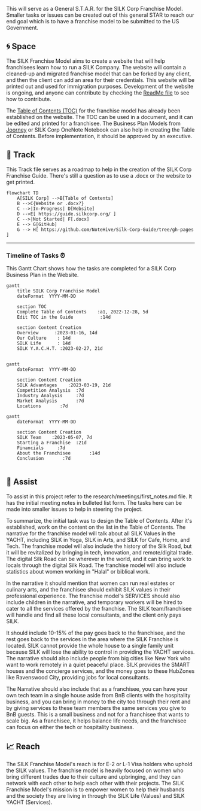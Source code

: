 This will serve as a General S.T.A.R. for the SILK Corp Franchise Model. Smaller tasks or issues can be created out of this general STAR to reach our end goal which is to have a franchise model to be submitted to the US Government.

## :cyclone: Space
The SILK Franchise Model aims to create a website that will help franchisees learn how to run a SILK Company. The website will contain a cleaned-up and migrated franchise model that can be forked by any client, and then the client can add an area for their credentials. This website will be printed out and used for immigration purposes. Development of the website is ongoing, and anyone can contribute by checking the [ReadMe file](https://github.com/NoteHive/Silk-Corp-Guide/tree/gh-pages) to see how to contribute.

The [Table of Contents (TOC)](https://github.com/NoteHive/Silk-Corp-Guide/blob/gh-pages/research/TableOfContents.md) for the franchise model has already been established on the website. The TOC can be used in a document, and it can be edited and printed for a franchisee. The Business Plan Models from [Joorney](https://www.joorney.com/#pre-samples) or SILK Corp OneNote Notebook can also help in creating the Table of Contents. Before implementation, it should be approved by an executive.

## :bridge_at_night: Track
This Track file serves as a roadmap to help in the creation of the SILK Corp Franchise Guide. There's still a question as to use a .docx or the website to get printed.

```mermaid
flowchart TD
    A[SILK Corp] -->B[Table of Contents]
    B -->C{Website or .docx?}
    C -->|In-Progress| D[Website]
    D -->E[ https://guide.silkcorp.org/ ]
    C -->|Not Started| F[.docx]
    E --> G[GitHub]
    G --> H[ https://github.com/NoteHive/Silk-Corp-Guide/tree/gh-pages ]
```

---

### Timeline of Tasks :alarm_clock:

This Gantt Chart shows how the tasks are completed for a SILK Corp Business Plan in the Website.

```mermaid
gantt
    title SILK Corp Franchise Model
    dateFormat  YYYY-MM-DD

    section TOC
    Complete Table of Contents    :a1, 2022-12-28, 5d
    Edit TOC in the Guide          :14d

    section Content Creation
    Overview      :2023-01-16, 14d
    Our Culture    : 14d
    SILK Life      : 14d
    SILK Y.A.C.H.T. :2023-02-27, 21d
    
```

```mermaid
gantt
    dateFormat  YYYY-MM-DD

    section Content Creation
    SILK Advantages    :2023-03-19, 21d
    Competition Analysis  :7d
    Industry Analysis     :7d
    Market Analysis       :7d
    Locations       :7d    
```

```mermaid
gantt
    dateFormat  YYYY-MM-DD

    section Content Creation
    SILK Team    :2023-05-07, 7d
    Starting a Franchise  :21d
    Financials     :7d
    About the Franchisee       :14d
    Conclusion       :7d
    
```

## :construction_worker: Assist

To assist in this project refer to the research/meetings/first_notes.md file. It has the initial meeting notes in bulleted list form. The tasks here can be made into smaller issues to help in steering the project.

To summarize, the initial task was to design the Table of Contents. After it's established, work on the content on the list in the Table of Contents. The narrative for the franchise model will talk about all SILK Values in the YACHT, including SILK in Yoga, SILK in Arts, and SILK for Cafe, Home, and Tech. The franchise model will also include the history of the Silk Road, but it will be revitalized by bringing in tech, innovation, and remote/digital trade. The digital Silk Road can be wherever in the world, and it can bring work to locals through the digital Silk Road. The franchise model will also include statistics about women working in "Halal" or biblical work.

In the narrative it should mention that women can run real estates or culinary arts, and the franchisee should exhibit SILK values in their professional experience. The franchise model's SERVICES should also include children in the narrative, and temporary workers will be hired to cater to all the services offered by the franchise. The SILK team/franchisee will handle and find all these local consultants, and the client only pays SILK.

It should include 10-15% of the pay goes back to the franchisee, and the rest goes back to the services in the area where the SILK Franchise is located. SILK cannot provide the whole house to a single family unit because SILK will lose the ability to control in providing the YACHT services. The narrative should also include people from big cities like New York who want to work remotely in a quiet peaceful place. SILK provides the SMART houses and the concierge services, and the money goes to these HubZones like Ravenswood City, providing jobs for local consultants.

The Narrative should also include that as a franchisee, you can have your own tech team in a single house aside from BnB clients with the hospitality business, and you can bring in money to the city too through their rent and by giving services to these team members the same services you give to BnB guests. This is a small business and not for a franchisee that wants to scale big. As a franchisee, it helps balance life needs, and the franchisee can focus on either the tech or hospitality business.


## :chart_with_upwards_trend: Reach

The SILK Franchise Model's reach is for E-2 or L-1 Visa holders who uphold the SILK values. The franchise model is heavily focused on women who bring different trades due to their culture and upbringing, and they can network with each other to help each other with their projects. The SILK Franchise Model's mission is to empower women to help their husbands and the society they are living in through the SILK Life (Values) and SILK YACHT (Services). 
